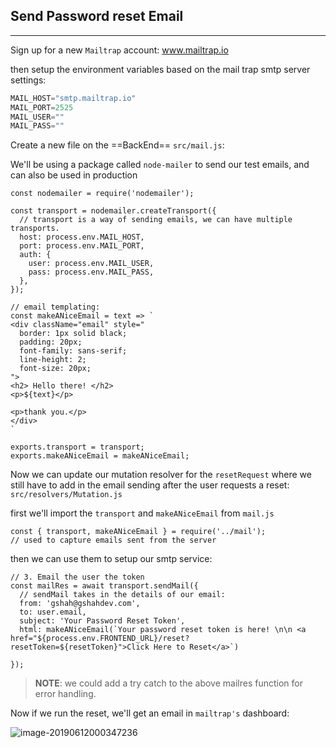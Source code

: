 ## Send Password reset Email

---------------------------------

Sign up for a new `Mailtrap` account: www.mailtrap.io

then setup the environment variables based on the mail trap smtp server settings:

```js
MAIL_HOST="smtp.mailtrap.io"
MAIL_PORT=2525
MAIL_USER=""
MAIL_PASS=""
```



Create a new file on the ==BackEnd== `src/mail.js`:

We'll be using a package called `node-mailer` to send our test emails, and can also be used in production

```react
const nodemailer = require('nodemailer');

const transport = nodemailer.createTransport({
  // transport is a way of sending emails, we can have multiple transports.
  host: process.env.MAIL_HOST,
  port: process.env.MAIL_PORT,
  auth: {
    user: process.env.MAIL_USER,
    pass: process.env.MAIL_PASS,
  },
});

// email templating:
const makeANiceEmail = text => `
<div className="email" style="
  border: 1px solid black;
  padding: 20px;
  font-family: sans-serif;
  line-height: 2;
  font-size: 20px;
">
<h2> Hello there! </h2>
<p>${text}</p>

<p>thank you.</p>
</div>
`

exports.transport = transport;
exports.makeANiceEmail = makeANiceEmail;
```



Now we can update our mutation resolver for the `resetRequest` where we still have to add in the email sending after the user requests a reset: `src/resolvers/Mutation.js`

first we'll import the `transport` and `makeANiceEmail` from `mail.js`

```react
const { transport, makeANiceEmail } = require('../mail');
// used to capture emails sent from the server
```

then we can use them to setup our smtp service:

```react
// 3. Email the user the token
const mailRes = await transport.sendMail({
  // sendMail takes in the details of our email:
  from: 'gshah@gshahdev.com',
  to: user.email,
  subject: 'Your Password Reset Token',
  html: makeANiceEmail(`Your password reset token is here! \n\n <a href="${process.env.FRONTEND_URL}/reset?resetToken=${resetToken}">Click Here to Reset</a>`)

});
```

> **NOTE**: we could add a try catch to the above mailres function for error handling.



Now if we run the reset, we'll get an email in `mailtrap's` dashboard:

![image-20190612000347236](http://ww1.sinaimg.cn/large/006tNc79ly1g3y8pcf7xbj30hy0cumyb.jpg)

